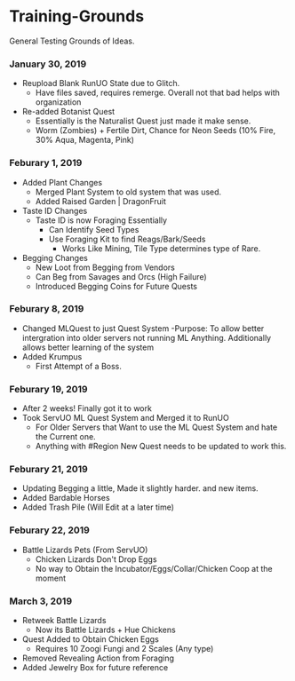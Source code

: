 # Training-Grounds
General Testing Grounds of Ideas.

### January 30, 2019
- Reupload Blank RunUO State due to Glitch.
  - Have files saved, requires remerge. Overall not that bad helps with organization
- Re-added Botanist Quest
  - Essentially is the Naturalist Quest just made it make sense. 
  - Worm (Zombies) + Fertile Dirt, Chance for Neon Seeds (10% Fire, 30% Aqua, Magenta, Pink)

### Feburary 1, 2019
- Added Plant Changes
  - Merged Plant System to old system that was used.
  - Added Raised Garden | DragonFruit
- Taste ID Changes  
  - Taste ID is now Foraging Essentially
    - Can Identify Seed Types
	- Use Foraging Kit to find Reags/Bark/Seeds
	  - Works Like Mining, Tile Type determines type of Rare.
- Begging Changes
  - New Loot from Begging from Vendors
  - Can Beg from Savages and Orcs (High Failure)
  - Introduced Begging Coins for Future Quests
  
### Feburary 8, 2019
- Changed MLQuest to just Quest System
	-Purpose: To allow better intergration into older servers not running ML Anything. Additionally allows better learning of the system
- Added Krumpus
  - First Attempt of a Boss.
  
### Feburary 19, 2019
- After 2 weeks! Finally got it to work
- Took ServUO ML Quest System and Merged it to RunUO
	- For Older Servers that Want to use the ML Quest System and hate the Current one.
	- Anything with #Region New Quest needs to be updated to work this. 
	
### Feburary 21, 2019
- Updating Begging a little, Made it slightly harder. and new items.
- Added Bardable Horses
- Added Trash Pile (Will Edit at a later time) 

### Feburary 22, 2019
- Battle Lizards Pets (From ServUO)
	- Chicken Lizards Don't Drop Eggs
	- No way to Obtain the Incubator/Eggs/Collar/Chicken Coop at the moment

### March 3, 2019
- Retweek Battle Lizards
	- Now its Battle Lizards + Hue Chickens
- Quest Added to Obtain Chicken Eggs
	- Requires 10 Zoogi Fungi and 2 Scales (Any  type)
- Removed Revealing Action from Foraging
- Added Jewelry Box for future reference
